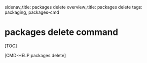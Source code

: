 sidenav_title: packages delete
overview_title: packages delete
tags: packaging, packages-cmd

# packages delete command

[TOC]

[CMD-HELP packages delete]
